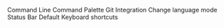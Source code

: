 Command Line
Command Palette
Git Integration
Change language mode
Status Bar
Default Keyboard shortcuts